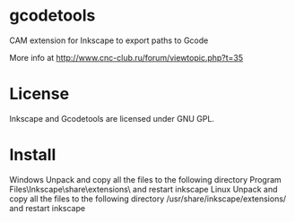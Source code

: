 gcodetools
==========

CAM extension for Inkscape to export paths to Gcode 

More info at http://www.cnc-club.ru/forum/viewtopic.php?t=35


License
==========
Inkscape and Gcodetools are licensed under GNU GPL.



Install
==========
Windows
    Unpack and copy all the files to the following directory Program Files\Inkscape\share\extensions\ and restart inkscape
Linux
    Unpack and copy all the files to the following directory /usr/share/inkscape/extensions/ and restart inkscape
